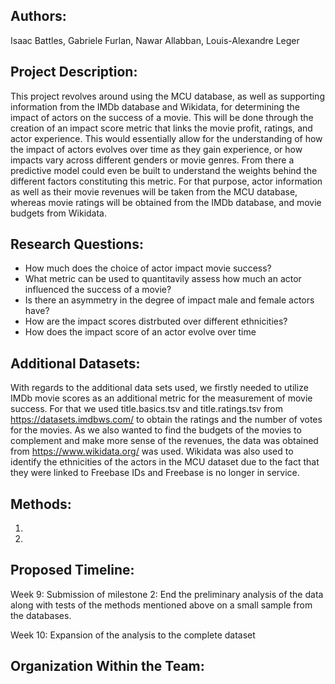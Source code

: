 ## Authors:
Isaac Battles, Gabriele Furlan, Nawar Allabban, Louis-Alexandre Leger

## Project Description:

This project revolves around using the MCU database, as well as supporting information from the IMDb database and Wikidata, for determining the impact of actors on the success of a movie. This will be done through the creation of an impact score metric that links the movie profit, ratings, and actor experience. This would essentially allow for the understanding of how the impact of actors evolves over time as they gain experience, or how impacts vary across different genders or movie genres. From there a predictive model could even be built to understand the weights behind the different factors constituting this metric. For that purpose, actor information as well as their movie revenues will be taken from the MCU database, whereas movie ratings will be obtained from the IMDb database, and movie budgets from Wikidata.

## Research Questions:

- How much does the choice of actor impact movie success?
- What metric can be used to quantitavily assess how much an actor influenced the success of a movie?
- Is there an asymmetry in the degree of impact male and female actors have?
- How are the impact scores distrbuted over different ethnicities?
- How does the impact score of an actor evolve over time

## Additional Datasets:


With regards to the additional data sets used, we firstly needed to utilize IMDb movie scores as an additional metric for the measurement of movie success. For that we used title.basics.tsv and title.ratings.tsv from https://datasets.imdbws.com/ to obtain the ratings and the number of votes for the movies. As we also wanted to find the budgets of the movies to complement and make more sense of the revenues, the data was obtained from https://www.wikidata.org/ was used. Wikidata was also used to identify the ethnicities of the actors in the MCU dataset due to the fact that they were linked to Freebase IDs and Freebase is no longer in service.

## Methods: 

1. 

2. 

## Proposed Timeline:

Week 9: Submission of milestone 2: End the preliminary analysis of the data along with tests of the methods mentioned above on a small sample from the databases.

Week 10: Expansion of the analysis to the complete dataset

## Organization Within the Team:
